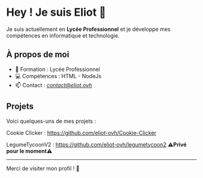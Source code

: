 # Hey ! Je suis Eliot 👋

Je suis actuellement en **Lycée Professionnel** et je développe mes compétences en informatique et technologie.  

## À propos de moi
- 🏫 Formation : Lycée Professionnel
- 💻 Compétences : HTML - NodeJs
- 📫 Contact : *contact@eliot.ovh*

## Projets
Voici quelques-uns de mes projets :

 Cookie Clicker : https://github.com/eliot-ovh/Cookie-Clicker

 LegumeTycoonV2 : https://github.com/eliot-ovh/legumetycoon2 ⚠️**Privé pour le moment**⚠️

---

Merci de visiter mon profil ! 🚀
